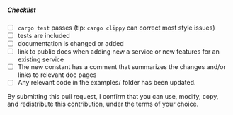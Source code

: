 <!--
Thank you for your pull request! 

Please provide a description above and review the requirements below.

Bug fixes and new features should include tests whenever possible.
-->

##### Checklist
<!-- Remove items that do not apply. For completed items, change [ ] to [x]. -->

- [ ] `cargo test` passes (tip: `cargo clippy` can correct most style issues)
- [ ] tests are included
- [ ] documentation is changed or added
- [ ] link to public docs when adding new a service or new features for an existing service
- [ ] The new constant has a comment that summarizes the changes and/or links to relevant doc pages
- [ ] Any relevant code in the examples/ folder has been updated.

By submitting this pull request, I confirm that you can use, modify, copy, and redistribute this contribution, under the terms of your choice.